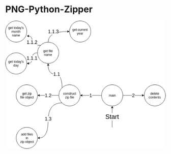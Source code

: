 # PNG-Python-Zipper

<img src="https://raw.githubusercontent.com/hacksura/PNG-Python-Zipper/master/state%20.png" alt="State Transition Diagram"></img>
